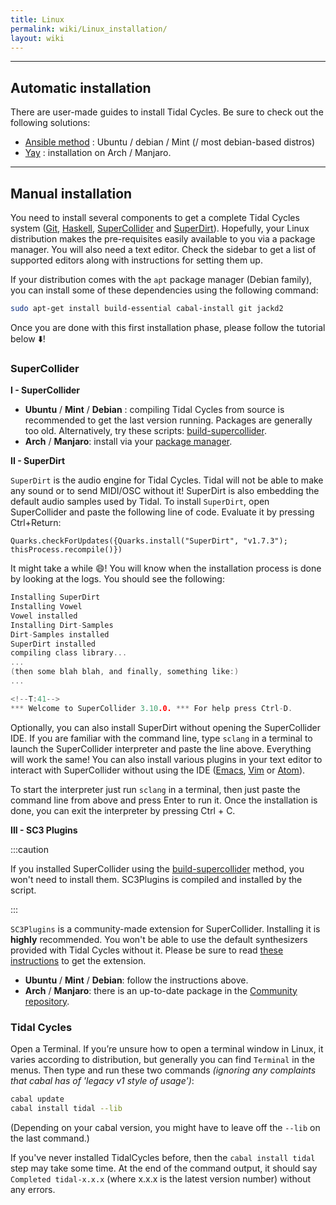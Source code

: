 ```yaml
---
title: Linux
permalink: wiki/Linux_installation/
layout: wiki
---
```


<translate>

-----

## Automatic installation

There are user-made guides to install Tidal Cycles. Be sure to check out the following solutions:
- [Ansible method](https://club.tidalcycles.org/t/now-with-early-arch-manjaro-support-install-manage-upgrades-to-tidal-environment-with-a-single-command-on-ubuntu-debian-linux-mint-ansible-method/544) : Ubuntu / debian / Mint (/ most debian-based distros) 
- [Yay](https://roosnaflak.com/tech-and-research/install-tidal-cycles-on-arch-linux/) : installation on Arch / Manjaro.

-----

## Manual installation

You need to install several components to get a complete Tidal Cycles system ([Git](https://git-scm.com/), [Haskell](https://www.haskell.org/platform/), [SuperCollider](http://supercollider.github.io/download) and [SuperDirt](https://github.com/musikinformatik/SuperDirt)). Hopefully, your Linux distribution makes the pre-requisites easily available to you via a package manager. You will also need a text editor. Check the sidebar to get a list of supported editors along with instructions for setting them up.


If your distribution comes with the `apt` package manager (Debian family), you can install some of these dependencies using the following command:

```bash
sudo apt-get install build-essential cabal-install git jackd2
```

Once you are done with this first installation phase, please follow the tutorial below :arrow_down:!

### SuperCollider

**I - SuperCollider**

- **Ubuntu** / **Mint** / **Debian** : compiling Tidal Cycles from source is recommended to get the last version running. Packages are generally too old. Alternatively, try these scripts: [build-supercollider](https://github.com/lvm/build-supercollider).
- **Arch** / **Manjaro**: install via your [package manager](https://archlinux.org/packages/community/x86_64/supercollider/).

**II - SuperDirt**

`SuperDirt` is the audio engine for Tidal Cycles. Tidal will not be able to make any sound or to send MIDI/OSC without it! SuperDirt is also embedding the default audio samples used by Tidal. To install `SuperDirt`, open SuperCollider and paste the following line of code. Evaluate it by pressing Ctrl+Return:
```shell
Quarks.checkForUpdates({Quarks.install("SuperDirt", "v1.7.3"); thisProcess.recompile()})
```

It might take a while :smile:! You will know when the installation process is done by looking at the logs. You should see the following:


```c
Installing SuperDirt
Installing Vowel
Vowel installed
Installing Dirt-Samples
Dirt-Samples installed
SuperDirt installed
compiling class library...
...
(then some blah blah, and finally, something like:)
...

<!--T:41-->
*** Welcome to SuperCollider 3.10.0. *** For help press Ctrl-D.
```

Optionally, you can also install SuperDirt without opening the SuperCollider IDE. If you are familiar with the command line, type `sclang` in a terminal to launch the SuperCollider interpreter and paste the line above. Everything will work the same! You can also install various plugins in your text editor to interact with SuperCollider without using the IDE ([Emacs](https://github.com/supercollider/scel), [Vim](https://github.com/supercollider/scvim) or [Atom](https://atom.io/packages/supercollider)).

To start the interpreter just run `sclang` in a terminal, then just
paste the command line from above and press Enter to run it. Once the
installation is done, you can exit the interpreter by pressing Ctrl + C.


**III - SC3 Plugins**

:::caution

If you installed SuperCollider using the [build-supercollider](https://github.com/lvm/build-supercollider) method, you won't need to install them. SC3Plugins is compiled and installed by the script.

:::
  
  
`SC3Plugins` is a community-made extension for SuperCollider. Installing it is **highly** recommended. You won't be able to use the default synthesizers provided with Tidal Cycles without it. Please be sure to read [these instructions](https://supercollider.github.io/sc3-plugins/) to get the extension.

- **Ubuntu** / **Mint** / **Debian**: follow the instructions above.
- **Arch** / **Manjaro**: there is an up-to-date package in the [Community repository](https://archlinux.org/packages/community/x86_64/sc3-plugins/).


### Tidal Cycles

Open a Terminal. If you’re unsure how to open a terminal window in
Linux, it varies according to distribution, but generally you can find `Terminal`
in the menus. Then type and run these two commands *(ignoring any
complaints that cabal has of 'legacy v1 style of usage')*:
```bash
cabal update
cabal install tidal --lib
```

(Depending on your cabal version, you might have to leave off the `--lib` on the last command.)

If you've never installed TidalCycles before, then the
`cabal install tidal` step may take some time. At the end of the command
output, it should say `Completed tidal-x.x.x` (where x.x.x is the latest
version number) without any errors.

</translate>
